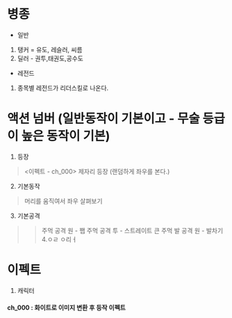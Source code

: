 # 병종
- 일반
1) 탱커 = 유도, 레슬러, 씨름
2) 딜러 - 권투,태권도,공수도
- 레전드
1) 종목별 레전드가 리더스킬로 나온다.

# 액션 넘버 (일반동작이 기본이고 - 무술 등급이 높은 동작이 기본)
1. 등장
> <이펙트 - ch_000> 제자리 등장 (랜덤하게 좌우를 본다.)
2. 기본동작
> 머리를 움직여서 좌우 살펴보기
3. 기본공격
>> 주먹 공격 원 - 쨉
>> 주먹 공격 투 - 스트레이트 큰 주먹
>> 발 공격 원 - 발차기
4.ㅇㄹ
> ㅇ리ㅓ


# 이펙트
1. 캐릭터
#### ch_000 : 화이트로 이미지 변환 후 등작 이펙트 
